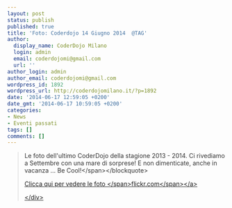 ```yaml
---
layout: post
status: publish
published: true
title: 'Foto: Coderdojo 14 Giugno 2014  @TAG'
author:
  display_name: CoderDojo Milano
  login: admin
  email: coderdojomi@gmail.com
  url: ''
author_login: admin
author_email: coderdojomi@gmail.com
wordpress_id: 1892
wordpress_url: http://coderdojomilano.it/?p=1892
date: '2014-06-17 12:59:05 +0200'
date_gmt: '2014-06-17 10:59:05 +0200'
categories:
- News
- Eventi passati
tags: []
comments: []
---
```

<blockquote><span style="font-style: normal; color: #333333;">Le foto dell'ultimo CoderDojo della stagione 2013 - 2014. Ci rivediamo a Settembre con una mare di sorprese! E non dimenticate, anche in vacanza ... Be Cool!<&#47;span><&#47;blockquote></p>
<div class="flickr">
<p><a href="https:&#47;&#47;www.flickr.com&#47;photos&#47;98942956@N02&#47;sets&#47;72157644768768539&#47;" target="_blank"><img src="http:&#47;&#47;coderdojomilano.it&#47;wp-content&#47;uploads&#47;2014&#47;06&#47;coder_giugno01.jpg" alt="" &#47;><span class="flickrText">Clicca qui per vedere le foto <&#47;span><span class="flickrName">flickr.com<&#47;span><&#47;a></p>
<p><&#47;div></p>
